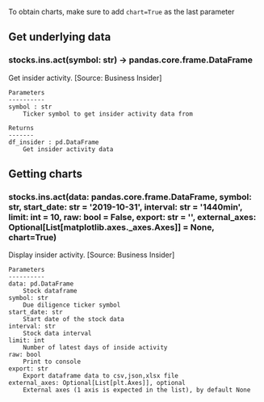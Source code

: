To obtain charts, make sure to add `chart=True` as the last parameter

## Get underlying data 
### stocks.ins.act(symbol: str) -> pandas.core.frame.DataFrame

Get insider activity. [Source: Business Insider]

    Parameters
    ----------
    symbol : str
        Ticker symbol to get insider activity data from

    Returns
    -------
    df_insider : pd.DataFrame
        Get insider activity data

## Getting charts 
### stocks.ins.act(data: pandas.core.frame.DataFrame, symbol: str, start_date: str = '2019-10-31', interval: str = '1440min', limit: int = 10, raw: bool = False, export: str = '', external_axes: Optional[List[matplotlib.axes._axes.Axes]] = None, chart=True)

Display insider activity. [Source: Business Insider]

    Parameters
    ----------
    data: pd.DataFrame
        Stock dataframe
    symbol: str
        Due diligence ticker symbol
    start_date: str
        Start date of the stock data
    interval: str
        Stock data interval
    limit: int
        Number of latest days of inside activity
    raw: bool
        Print to console
    export: str
        Export dataframe data to csv,json,xlsx file
    external_axes: Optional[List[plt.Axes]], optional
        External axes (1 axis is expected in the list), by default None
